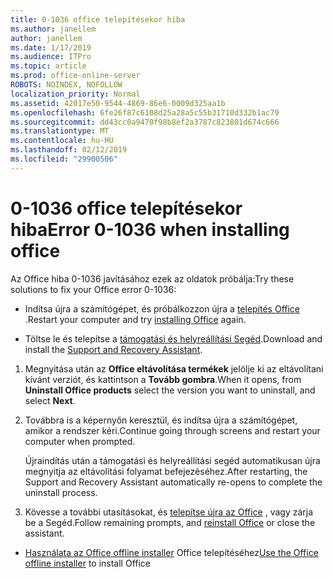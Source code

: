 ```yaml
---
title: 0-1036 office telepítésekor hiba
ms.author: janellem
author: janellem
ms.date: 1/17/2019
ms.audience: ITPro
ms.topic: article
ms.prod: office-online-server
ROBOTS: NOINDEX, NOFOLLOW
localization_priority: Normal
ms.assetid: 42017e50-9544-4869-86e6-0009d325aa1b
ms.openlocfilehash: 6fe26f87c6108d25a28a5c55b31710d332b1ac79
ms.sourcegitcommit: dd43cc0a9470f98b8ef2a3787c823801d674c666
ms.translationtype: MT
ms.contentlocale: hu-HU
ms.lasthandoff: 02/12/2019
ms.locfileid: "29900506"
---
```

# <a name="error-0-1036-when-installing-office"></a><span data-ttu-id="c57ae-102">0-1036 office telepítésekor hiba</span><span class="sxs-lookup"><span data-stu-id="c57ae-102">Error 0-1036 when installing office</span></span>


<span data-ttu-id="c57ae-103">Az Office hiba 0-1036 javításához ezek az oldatok próbálja:</span><span class="sxs-lookup"><span data-stu-id="c57ae-103">Try these solutions to fix your Office error 0-1036:</span></span>
  
- <span data-ttu-id="c57ae-104">Indítsa újra a számítógépet, és próbálkozzon újra a [telepítés Office](https://portal.office.com/OLS/MySoftware.aspx) .</span><span class="sxs-lookup"><span data-stu-id="c57ae-104">Restart your computer and try [installing Office](https://portal.office.com/OLS/MySoftware.aspx) again.</span></span> 
    
- <span data-ttu-id="c57ae-105">Töltse le és telepítse a [támogatási és helyreállítási Segéd](https://aka.ms/SARA-OfficeUninstall-Alchemy).</span><span class="sxs-lookup"><span data-stu-id="c57ae-105">Download and install the [Support and Recovery Assistant](https://aka.ms/SARA-OfficeUninstall-Alchemy).</span></span>
    
1. <span data-ttu-id="c57ae-106">Megnyitása után az **Office eltávolítása termékek** jelölje ki az eltávolítani kívánt verziót, és kattintson a **Tovább gombra**.</span><span class="sxs-lookup"><span data-stu-id="c57ae-106">When it opens, from **Uninstall Office products** select the version you want to uninstall, and select **Next**.</span></span>
    
2. <span data-ttu-id="c57ae-107">Továbbra is a képernyőn keresztül, és indítsa újra a számítógépet, amikor a rendszer kéri.</span><span class="sxs-lookup"><span data-stu-id="c57ae-107">Continue going through screens and restart your computer when prompted.</span></span>
    
    <span data-ttu-id="c57ae-108">Újraindítás után a támogatási és helyreállítási segéd automatikusan újra megnyitja az eltávolítási folyamat befejezéséhez.</span><span class="sxs-lookup"><span data-stu-id="c57ae-108">After restarting, the Support and Recovery Assistant automatically re-opens to complete the uninstall process.</span></span>
    
3. <span data-ttu-id="c57ae-109">Kövesse a további utasításokat, és [telepítse újra az Office](https://portal.office.com/OLS/MySoftware.aspx) , vagy zárja be a Segéd.</span><span class="sxs-lookup"><span data-stu-id="c57ae-109">Follow remaining prompts, and [reinstall Office](https://portal.office.com/OLS/MySoftware.aspx) or close the assistant.</span></span> 
    
- <span data-ttu-id="c57ae-110">[Használata az Office offline installer](https://support.office.com/article/f0a85fe7-118f-41cb-a791-d59cef96ad1c?wt.mc_id=Alchemy_ClientDIA) Office telepítéséhez</span><span class="sxs-lookup"><span data-stu-id="c57ae-110">[Use the Office offline installer](https://support.office.com/article/f0a85fe7-118f-41cb-a791-d59cef96ad1c?wt.mc_id=Alchemy_ClientDIA) to install Office</span></span> 
    


